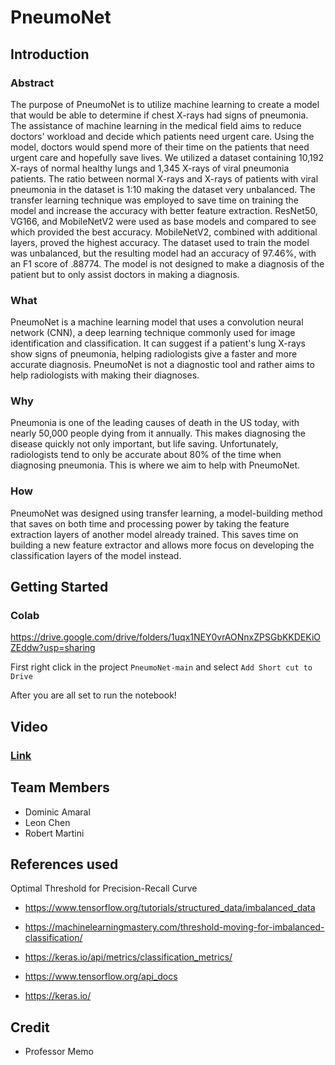 # PneumoNet

## Introduction
### Abstract
The purpose of PneumoNet is to utilize machine learning to create a model that would be able to determine if chest X-rays had signs of pneumonia. The assistance of machine learning in the medical field aims to reduce doctors' workload and decide which patients need urgent care. Using the model, doctors would spend more of their time on the patients that need urgent care and hopefully save lives. We utilized a dataset containing 10,192 X-rays of normal healthy lungs and 1,345 X-rays of viral pneumonia patients. The ratio between normal X-rays and X-rays of patients with viral pneumonia in the dataset is 1:10 making the dataset very unbalanced. The transfer learning technique was employed to save time on training the model and increase the accuracy with better feature extraction. ResNet50, VG166, and MobileNetV2 were used as base models and compared to see which provided the best accuracy. MobileNetV2, combined with additional layers, proved the highest accuracy. The dataset used to train the model was unbalanced, but the resulting model had an accuracy of 97.46%, with an F1 score of .88774. The model is not designed to make a diagnosis of the patient but to only assist doctors in making a diagnosis.

### What
PneumoNet is a machine learning model that uses a convolution neural network (CNN), a deep learning technique commonly used for image identification and classification.
It can suggest if a patient's lung X-rays show signs of pneumonia, helping radiologists give a faster and more accurate diagnosis. 
PneumoNet is not a diagnostic tool and rather aims to help radiologists with making their diagnoses.

### Why
Pneumonia is one of the leading causes of death in the US today, with nearly 50,000 people dying from it annually. 
This makes diagnosing the disease quickly not only important, but life saving. 
Unfortunately, radiologists tend to only be accurate about 80% of the time when diagnosing pneumonia. This is where we aim to help with PneumoNet.

### How
PneumoNet was designed using transfer learning, a model-building method that saves on both time and processing power by taking the feature extraction layers of another model already trained. 
This saves time on building a new feature extractor and allows more focus on developing the classification layers of the model instead.

## Getting Started 

### Colab 

https://drive.google.com/drive/folders/1uqx1NEY0vrAONnxZPSGbKKDEKiOZEddw?usp=sharing

First right click in the project `PneumoNet-main` and select `Add Short cut to Drive`

After you are all set to run the notebook!

## Video
### [Link](https://youtu.be/IEHWXPrZHlo)


## Team Members
* Dominic Amaral
* Leon Chen
* Robert Martini

## References used
Optimal Threshold for Precision-Recall Curve
- https://www.tensorflow.org/tutorials/structured_data/imbalanced_data 
- https://machinelearningmastery.com/threshold-moving-for-imbalanced-classification/ 
- https://keras.io/api/metrics/classification_metrics/ 

- https://www.tensorflow.org/api_docs
- https://keras.io/

## Credit
- Professor Memo
